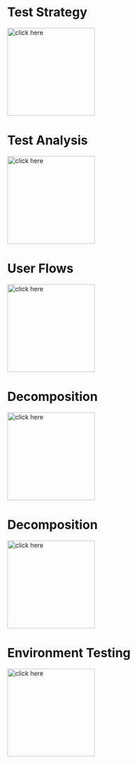 <div align=left>
  <h1>Test Strategy</h1>
  </div>
  <p><a href="https://docs.google.com/spreadsheets/d/1pTFla8Auwn67vpLVP8_TmNakSgCNQJ0KFf6Mlg8V2IQ/edit?usp=share_link">
  <img src="https://lh3.ggpht.com/e3oZddUHSC6EcnxC80rl_6HbY94sM63dn6KrEXJ-C4GIUN-t1XM0uYA_WUwyhbIHmVMH=w300" title="click here" width="200" height="200"/>
</a>
  </p>
  </div>
  <div align=left>
  <h1>Test Analysis</h1>
  </div>
  <p><a href="https://docs.google.com/spreadsheets/d/1sjXDmqRY8WhK6lncshoJNbCrdyzMKIc6Da2ETmBJqN8/edit?usp=share_link">
  <img src="https://lh3.ggpht.com/e3oZddUHSC6EcnxC80rl_6HbY94sM63dn6KrEXJ-C4GIUN-t1XM0uYA_WUwyhbIHmVMH=w300" title="click here" width="200" height="200"/>
</a>
  </p>
  </div>
  <div align=left>
  <h1>User Flows</h1>
  </div>
  <p><a href="https://docs.google.com/document/d/1aQ4iHueRAUbNwmfnbOy6LZKYcrQjdiplIa4YKdDRMKs/edit?usp=share_link">
  <img src="https://cdn1.iconfinder.com/data/icons/ms-word-docs/512/doc_blue-512.png" title="click here" width="200" height="200"/>
</a>
  </p>
  </div>
  <div align=left>
  <h1>Decomposition</h1>
  </div>
  <p><a href="https://drive.google.com/file/d/1AiWVNnWHUGi_872Qt7yamCWvgq-1S1gs/view?usp=share_link">
  <img src="https://img.favpng.com/12/1/4/computer-icons-mind-map-clip-art-freemind-vector-graphics-png-favpng-82dST4SMCU5N0iwTh1HgfAUdk.jpg" title="click here" width="200" height="200"/>
</a>
  </p>
  </div>
  <div align=left>
  <h1>Decomposition</h1>
  </div>
  <p><a href="https://docs.google.com/spreadsheets/d/1MWBgblpxdIzmxfaUUUeFVeYDVMBhxIhuSmNd-qehrfE/edit?usp=share_link">
  <img src="https://lh3.ggpht.com/e3oZddUHSC6EcnxC80rl_6HbY94sM63dn6KrEXJ-C4GIUN-t1XM0uYA_WUwyhbIHmVMH=w300" title="click here" width="200" height="200"/>
</a>
  </p>
  </div>
  <div align=left>
  <h1>Environment Testing</h1>
  </div>
  <p><a href="https://docs.google.com/spreadsheets/d/1q2uwRlMl_sYxxUDAziCU0rYs2VGdVcRLqi-PxBJZWCE/edit?usp=share_link">
  <img src="https://lh3.ggpht.com/e3oZddUHSC6EcnxC80rl_6HbY94sM63dn6KrEXJ-C4GIUN-t1XM0uYA_WUwyhbIHmVMH=w300" title="click here" width="200" height="200"/>
</a>
  </p>
  </div>
  
  
  
  
  
  
  
  
  
  
  
  
